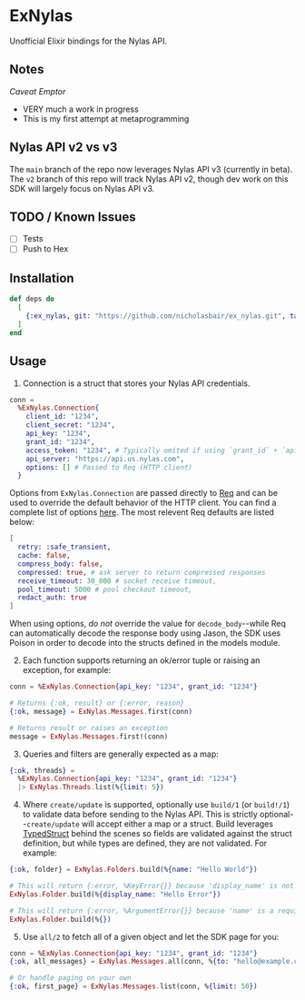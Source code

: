 # ExNylas

Unofficial Elixir bindings for the Nylas API.

## Notes

*Caveat Emptor*
- VERY much a work in progress
- This is my first attempt at metaprogramming

## Nylas API v2 vs v3
The `main` branch of the repo now leverages Nylas API v3 (currently in beta).  The `v2` branch of this repo will track Nylas API v2, though dev work on this SDK will largely focus on Nylas API v3.

## TODO / Known Issues
- [ ] Tests 
- [ ] Push to Hex 

## Installation
```elixir
def deps do
  [
    {:ex_nylas, git: "https://github.com/nicholasbair/ex_nylas.git", tag: "v0.3.2"}
  ]
end
```

## Usage
1. Connection is a struct that stores your Nylas API credentials.
```elixir
conn = 
  %ExNylas.Connection{
    client_id: "1234",
    client_secret: "1234",
    api_key: "1234",
    grant_id: "1234",
    access_token: "1234", # Typically omited if using `grant_id` + `api_key`
    api_server: "https://api.us.nylas.com",
    options: [] # Passed to Req (HTTP client)
  }
```

Options from `ExNylas.Connection` are passed directly to [Req](https://hexdocs.pm/req/Req.html) and can be used to override the default behavior of the HTTP client.  You can find a complete list of options [here](https://hexdocs.pm/req/Req.html#new/1).  The most relevent Req defaults are listed below:
```elixir
[
  retry: :safe_transient,
  cache: false,
  compress_body: false,
  compressed: true, # ask server to return compressed responses
  receive_timeout: 30_000 # socket receive timeout,
  pool_timeout: 5000 # pool checkout timeout,
  redact_auth: true
]
```

When using options, _do not_ override the value for `decode_body`--while Req can automatically decode the response body using Jason, the SDK uses Poison in order to decode into the structs defined in the models module.

2. Each function supports returning an ok/error tuple or raising an exception, for example:
```elixir
conn = %ExNylas.Connection{api_key: "1234", grant_id: "1234"}

# Returns {:ok, result} or {:error, reason}
{:ok, message} = ExNylas.Messages.first(conn)

# Returns result or raises an exception
message = ExNylas.Messages.first!(conn)
```

3. Queries and filters are generally expected as a map:
```elixir
{:ok, threads} = 
  %ExNylas.Connection{api_key: "1234", grant_id: "1234"}
  |> ExNylas.Threads.list(%{limit: 5})
```

4. Where `create/update` is supported, optionally use `build/1` (or `build!/1`) to validate data before sending to the Nylas API.  This is strictly optional--`create/update` will accept either a map or a struct.  Build leverages [TypedStruct](https://hex.pm/packages/typed_struct) behind the scenes so fields are validated against the struct definition, but while types are defined, they are not validated.  For example:
```elixir
{:ok, folder} = ExNylas.Folders.build(%{name: "Hello World"})

# This will return {:error, %KeyError{}} because 'display_name' is not part of the struct
ExNylas.Folder.build(%{display_name: "Hello Error"})

# This will return {:error, %ArgumentError{}} because 'name' is a required field
ExNylas.Folder.build(%{})
```

5. Use `all/2` to fetch all of a given object and let the SDK page for you:
```elixir
conn = %ExNylas.Connection{api_key: "1234", grant_id: "1234"}
{:ok, all_messages} = ExNylas.Messages.all(conn, %{to: "hello@example.com"})

# Or handle paging on your own
{:ok, first_page} = ExNylas.Messages.list(conn, %{limit: 50})
```

